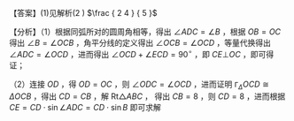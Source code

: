 【答案】(1)见解析(2 ) $\frac { 2 4 } { 5 }$

【分析】（1）根据同弧所对的圆周角相等，得出 $\angle A D C = \angle B$ ，根据 $O B = O C$ 得出 $\angle B = \angle O C B$ ，角平分线的定义得出 $\angle O C B = \angle O C D$ ，等量代换得出 $\angle A D C = \angle O C D$ ，进而得出 $\angle O C D + \angle E C D = 9 0 ^ { \circ }$ ，即 $C E \bot O C$ ，即可得证；

（2）连接 $O D$ ，得 $O D = O C$ ，则 $\angle O D C = \angle O C D$ ，进而证明 $\scriptstyle \mathtt { \Gamma } _ { \Delta } O C D \cong \Delta O C B$ ，得出 $C D = C B$ ，解 $\mathrm { R t } \triangle A B C$ ， 得出 $C B = 8$ ，则 $C D = 8$ ，进而根据 $C E = C D \cdot \sin \angle A D C = C D \cdot \sin B$ 即可求解
